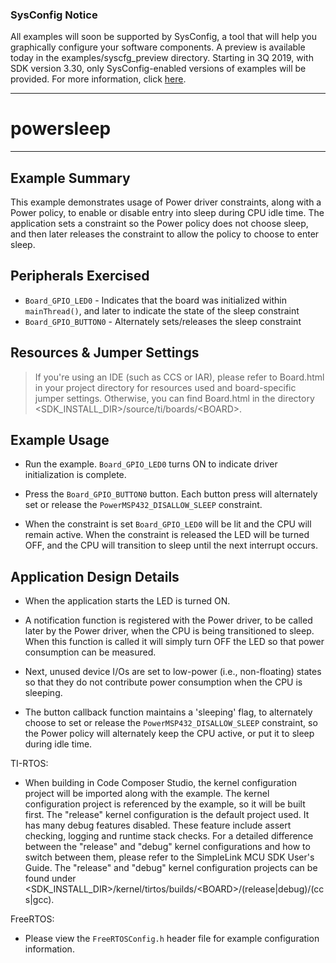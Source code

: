 ### SysConfig Notice

All examples will soon be supported by SysConfig, a tool that will help you graphically configure your software components. A preview is available today in the examples/syscfg_preview directory. Starting in 3Q 2019, with SDK version 3.30, only SysConfig-enabled versions of examples will be provided. For more information, click [here](http://www.ti.com/sysconfignotice).

---
# powersleep

---

## Example Summary

This example demonstrates usage of Power driver constraints, along with a
Power policy, to enable or disable entry into sleep during CPU idle time.
The application sets a constraint so the Power policy does not choose sleep,
and then later releases the constraint to allow the policy to choose to enter
sleep.

## Peripherals Exercised

* `Board_GPIO_LED0` - Indicates that the board was initialized within
`mainThread()`, and later to indicate the state of the sleep constraint
* `Board_GPIO_BUTTON0` - Alternately sets/releases the sleep constraint

## Resources & Jumper Settings

> If you're using an IDE (such as CCS or IAR), please refer to Board.html in
your project directory for resources used and board-specific jumper settings.
Otherwise, you can find Board.html in the directory
&lt;SDK_INSTALL_DIR&gt;/source/ti/boards/&lt;BOARD&gt;.


## Example Usage

* Run the example. `Board_GPIO_LED0` turns ON to indicate driver
initialization is complete.

* Press the `Board_GPIO_BUTTON0` button.  Each button press will alternately set or release the `PowerMSP432_DISALLOW_SLEEP` constraint.

* When the constraint is set `Board_GPIO_LED0` will be lit and the CPU will remain active.  When the constraint is released the LED will be turned OFF, and the CPU will transition to sleep until the next interrupt occurs.

## Application Design Details

* When the application starts the LED is turned ON.

* A notification function is registered with the Power driver, to be called later by the Power driver, when the CPU is being transitioned to sleep. When this function is called it will simply turn OFF the LED so that power consumption can be measured.

* Next, unused device I/Os are set to low-power (i.e., non-floating) states so that they do not contribute power consumption when the CPU is sleeping.

* The button callback function maintains a 'sleeping' flag, to alternately choose to set or release the `PowerMSP432_DISALLOW_SLEEP` constraint, so the Power policy will alternately keep the CPU active, or put it to sleep during idle time.


TI-RTOS:

* When building in Code Composer Studio, the kernel configuration project will
be imported along with the example. The kernel configuration project is
referenced by the example, so it will be built first. The "release" kernel
configuration is the default project used. It has many debug features disabled.
These feature include assert checking, logging and runtime stack checks. For a
detailed difference between the "release" and "debug" kernel configurations and
how to switch between them, please refer to the SimpleLink MCU SDK User's
Guide. The "release" and "debug" kernel configuration projects can be found
under &lt;SDK_INSTALL_DIR&gt;/kernel/tirtos/builds/&lt;BOARD&gt;/(release|debug)/(ccs|gcc).

FreeRTOS:
* Please view the `FreeRTOSConfig.h` header file for example configuration
information.
